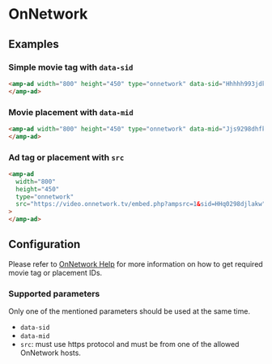 <!---
Copyright 2018 The AMP HTML Authors. All Rights Reserved.

Licensed under the Apache License, Version 2.0 (the "License");
you may not use this file except in compliance with the License.
You may obtain a copy of the License at

      http://www.apache.org/licenses/LICENSE-2.0

Unless required by applicable law or agreed to in writing, software
distributed under the License is distributed on an "AS-IS" BASIS,
WITHOUT WARRANTIES OR CONDITIONS OF ANY KIND, either express or implied.
See the License for the specific language governing permissions and
limitations under the License.
-->

# OnNetwork

## Examples

### Simple movie tag with `data-sid`

```html
<amp-ad width="800" height="450" type="onnetwork" data-sid="Hhhhh993jdkal">
</amp-ad>
```

### Movie placement with `data-mid`

```html
<amp-ad width="800" height="450" type="onnetwork" data-mid="Jjs9298dhfkla">
</amp-ad>
```

### Ad tag or placement with `src`

```html
<amp-ad
  width="800"
  height="450"
  type="onnetwork"
  src="https://video.onnetwork.tv/embed.php?ampsrc=1&sid=HHq0298djlakw"
>
</amp-ad>
```

## Configuration

Please refer to [OnNetwork Help](https://www.onnetwork.tv) for more
information on how to get required movie tag or placement IDs.

### Supported parameters

Only one of the mentioned parameters should be used at the same time.

-   `data-sid`
-   `data-mid`
-   `src`: must use https protocol and must be from one of the
    allowed OnNetwork hosts.
